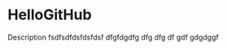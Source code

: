 HelloGitHub
============================

Description 
fsdfsdfdsfdsfdsf
dfgfdgdfg
dfg
dfg
df
gdf
gdgdggf
